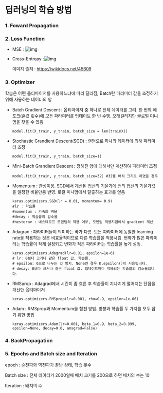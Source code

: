 # 딥러닝의 학습 방법

### 1. Foward Propagation



### 2. Loss Function

* MSE : ![img](https://wikidocs.net/images/page/24987/mse.PNG)

* Cross-Entropy :![img](https://wikidocs.net/images/page/24987/%ED%81%AC%EB%A1%9C%EC%8A%A4%EC%97%94%ED%8A%B8%EB%A1%9C%ED%94%BC.PNG)

  이미지 출처 : https://wikidocs.net/45609
  
  ##### 

### 3. Optimizer

학습은 어떤 옵티마이저를 사용하느냐에 따라 달라짐, Batch란 파라미터 값을 조정하기 위해 사용하는 데이터의 양

* Batch Gradient Descent : 옵티마이저 중 하나로 전체 데이터를 고려. 한 번의 에포크(훈련 횟수)에 모든 파라미터를 업데이트 한 번 수행. 오래걸리지만 글로벌 미니멈을 찾을 수 있음

  ```shell
  model.fit(X_train, y_train, batch_size = len(trainX))
  ```

* Stochastic Grandient Descent(SGD) : 랜덤으로 하나의 데이터에 의해 파라미터 조정

  ```shell
  model.fit(X_train, y_train, batch_size=1)
  ```

* Mini-Batch Grandient Descent : 정해진 양에 대해서만 계산하여 파라미터 조정

  ```shell
  model.fit(X_train, y_train, batch_size=32) #32를 배치 크기로 하였을 경우
  ```

* Momentum : 관성이용. SGD에서 계산된 접선의 기울기에 전의 접선의 기울기값을 일정한 비율만큼 반영. 로컬 미니멈에서 탈출하는 효과를 얻음

  ```shell
  keras.optimizers.SGD(lr = 0.01, momentum= 0.9)
  #lr : 학습률
  #momentum : 가속화 비율
  #decay : 학습률의 감소율
  #nesterov : 네스테로프 모멘텀의 적용 여부, 모멘텀 작용지점에서 gradient 계산
  ```

* Adagrad : 파라미터들이 의미하는 바가 다름. 모든 파라미터에 동일한 learning rate을 적용하는 것은 비효율적이므로 다른 학습률을 적용시킴. 변화가 많은 파라미터는 학습률이 작게 설정되고 변화가 적은 파라미터는 학습률을 높게 설정.

  ```shell
  keras.optimizers.Adagrad(lr=0.01, epsilon=1e-6)
  # lr: 0보다 크거나 같은 float 값. 학습률.
  # epsilon: 0으로 나누는 것 방지. None인 경우 K.epsilon()이 사용됩니다.
  # decay: 0보다 크거나 같은 float 값. 업데이트마다 적용되는 학습률의 감소율입니다.
  ```

* RMSprop : Adagrad에서 시간이 좀 흐른 후 학습률이 지나치게 떨어지는 단점을 개선한 옵티마이저

  ```shell
  keras.optimizers.RMSprop(lr=0.001, rho=0.9, epsilon=1e-06)
  ```

* Adam : RMSprop과 Momentum을 합친 방법. 방향과 학습률 두 가지를 모두 잡기 위한 방법

  ```shell
  keras.optimizers.Adam(lr=0.001, beta_1=0.9, beta_2=0.999, epsilon=None, decay=0.0, amsgrad=False)
  ```

  

### 4. BackPropagation



### 5. Epochs and Batch size and Iteration

epoch : 순전파와 역전파가 끝난 상태, 학습 횟수

Batch size : 전체 데이터가 2000일때 배치 크기를 200으로 하면 배치의 수는 10

Iteration : 배치의 수